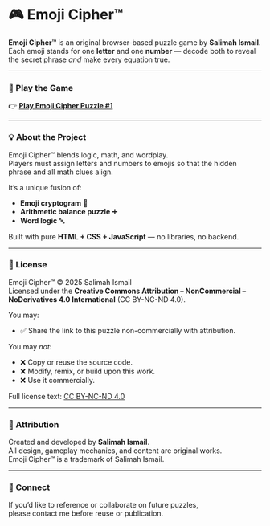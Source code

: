 # 🎮 Emoji Cipher™

**Emoji Cipher™** is an original browser-based puzzle game by **Salimah Ismail**.  
Each emoji stands for one **letter** and one **number** — decode both to reveal the secret phrase *and* make every equation true.

---

### 🧩 Play the Game
👉 **[Play Emoji Cipher Puzzle #1](https://salimahi.github.io/emoji-cipher/)**  

---

### 💡 About the Project
Emoji Cipher™ blends logic, math, and wordplay.  
Players must assign letters and numbers to emojis so that the hidden phrase and all math clues align.  

It’s a unique fusion of:
- **Emoji cryptogram** 🧠  
- **Arithmetic balance puzzle** ➕  
- **Word logic** 🔤  

Built with pure **HTML + CSS + JavaScript** — no libraries, no backend.

---

### 🪪 License

Emoji Cipher™ © 2025 Salimah Ismail  
Licensed under the **Creative Commons Attribution – NonCommercial – NoDerivatives 4.0 International** (CC BY-NC-ND 4.0).

You may:
- ✅ Share the link to this puzzle non-commercially with attribution.

You may *not*:
- ❌ Copy or reuse the source code.  
- ❌ Modify, remix, or build upon this work.  
- ❌ Use it commercially.

Full license text: [CC BY-NC-ND 4.0](https://creativecommons.org/licenses/by-nc-nd/4.0/)

---

### 🧾 Attribution
Created and developed by **Salimah Ismail**.  
All design, gameplay mechanics, and content are original works.  
Emoji Cipher™ is a trademark of Salimah Ismail.

---

### 💬 Connect
If you’d like to reference or collaborate on future puzzles,  
please contact me before reuse or publication.
